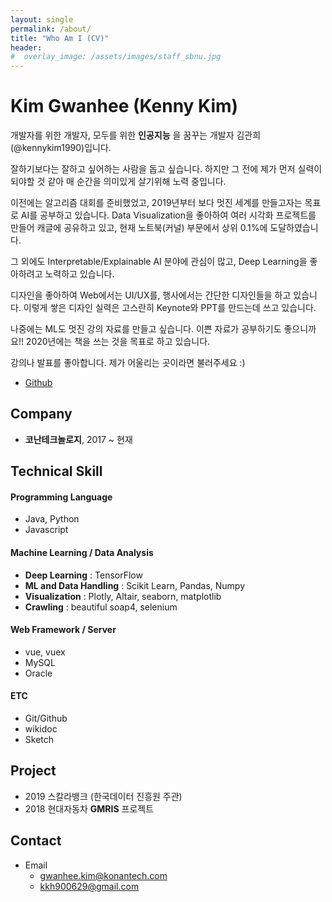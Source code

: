 ```yaml
---
layout: single
permalink: /about/
title: "Who Am I (CV)"
header:
#  overlay_image: /assets/images/staff_sbnu.jpg
---
```


# Kim Gwanhee (Kenny Kim)
개발자를 위한 개발자, 모두를 위한 **인공지능** 을 꿈꾸는 개발자 김관희(@kennykim1990)입니다.

잘하기보다는 잘하고 싶어하는 사람을 돕고 싶습니다.
하지만 그 전에 제가 먼저 실력이 되야할 것 같아 매 순간을 의미있게 살기위해 노력 중입니다.

이전에는 알고리즘 대회를 준비했었고, 2019년부터 보다 멋진 세계를 만들고자는 목표로 AI를 공부하고 있습니다.
Data Visualization을 좋아하여 여러 시각화 프로젝트를 만들어 캐글에 공유하고 있고, 현재 노트북(커널) 부문에서 상위 0.1%에 도달하였습니다.

그 외에도 Interpretable/Explainable AI 분야에 관심이 많고, Deep Learning을 좋아하려고 노력하고 있습니다.

디자인을 좋아하여 Web에서는 UI/UX를, 행사에서는 간단한 디자인들을 하고 있습니다. 이렇게 쌓은 디자인 실력은 고스란히 Keynote와 PPT를 만드는데 쓰고 있습니다.

나중에는 ML도 멋진 강의 자료를 만들고 싶습니다. 이쁜 자료가 공부하기도 좋으니까요!! 2020년에는 책을 쓰는 것을 목표로 하고 있습니다.

강의나 발표를 좋아합니다. 제가 어울리는 곳이라면 불러주세요 :)

- [Github](https://github.com/kennykim1990)

## Company

- **코난테크놀로지**, 2017 ~ 현재

## Technical Skill

#### Programming Language

- Java, Python
- Javascript

#### Machine Learning / Data Analysis

- **Deep Learning** : TensorFlow
- **ML and Data Handling** : Scikit Learn, Pandas, Numpy
- **Visualization** : Plotly, Altair, seaborn, matplotlib
- **Crawling** : beautiful soap4, selenium

#### Web Framework / Server

- vue, vuex
- MySQL
- Oracle

#### ETC

- Git/Github
- wikidoc
- Sketch

## Project

- 2019 스칼라뱅크 (한국데이터 진흥원 주관)
- 2018 현대자동차 **GMRIS** 프로젝트


## Contact

- Email
  - gwanhee.kim@konantech.com
  - kkh900629@gmail.com